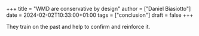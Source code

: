+++
title = "WMD are conservative by design"
author = ["Daniel Biasiotto"]
date = 2024-02-02T10:33:00+01:00
tags = ["conclusion"]
draft = false
+++

They train on the past and help to confirm and reinforce it.
